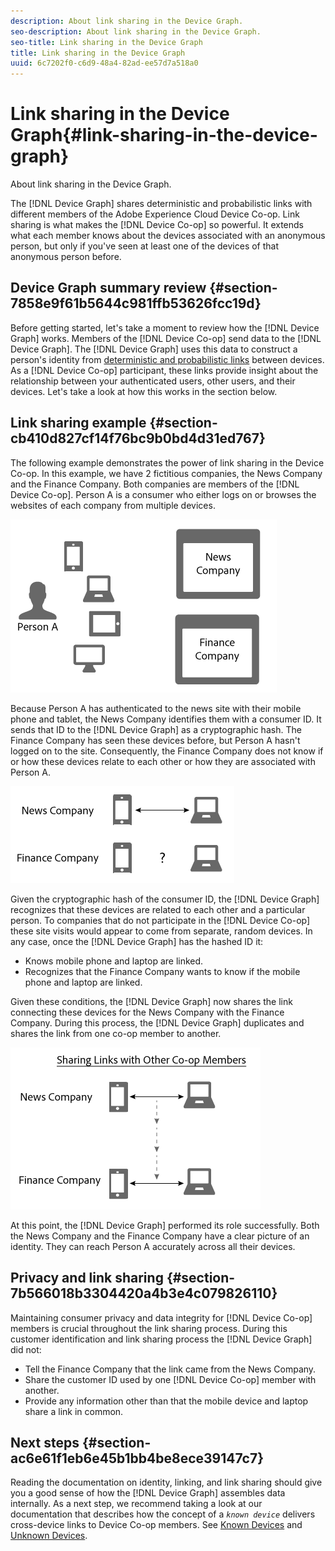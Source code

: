 ```yaml
---
description: About link sharing in the Device Graph.
seo-description: About link sharing in the Device Graph.
seo-title: Link sharing in the Device Graph
title: Link sharing in the Device Graph
uuid: 6c7202f0-c6d9-48a4-82ad-ee57d7a518a0
---
```


# Link sharing in the Device Graph{#link-sharing-in-the-device-graph}

About link sharing in the Device Graph.

The [!DNL Device Graph] shares deterministic and probabilistic links with different members of the Adobe Experience Cloud Device Co-op. Link sharing is what makes the [!DNL Device Co-op] so powerful. It extends what each member knows about the devices associated with an anonymous person, but only if you've seen at least one of the devices of that anonymous person before.

## Device Graph summary review {#section-7858e9f61b5644c981ffb53626fcc19d}

Before getting started, let's take a moment to review how the [!DNL Device Graph] works. Members of the [!DNL Device Co-op] send data to the [!DNL Device Graph]. The [!DNL Device Graph] uses this data to construct a person's identity from [deterministic and probabilistic links](../processes/links.md#concept-58bb7ab25f904f5f98d645e35205c931) between devices. As a [!DNL Device Co-op] participant, these links provide insight about the relationship between your authenticated users, other users, and their devices. Let's take a look at how this works in the section below.

## Link sharing example {#section-cb410d827cf14f76bc9b0bd4d31ed767}

The following example demonstrates the power of link sharing in the Device Co-op. In this example, we have 2 fictitious companies, the News Company and the Finance Company. Both companies are members of the [!DNL Device Co-op]. Person A is a consumer who either logs on or browses the websites of each company from multiple devices.

![](assets/share1.png)

Because Person A has authenticated to the news site with their mobile phone and tablet, the News Company identifies them with a consumer ID. It sends that ID to the [!DNL Device Graph] as a cryptographic hash. The Finance Company has seen these devices before, but Person A hasn't logged on to the site. Consequently, the Finance Company does not know if or how these devices relate to each other or how they are associated with Person A.

![](assets/share2.png)

Given the cryptographic hash of the consumer ID, the [!DNL Device Graph] recognizes that these devices are related to each other and a particular person. To companies that do not participate in the [!DNL Device Co-op] these site visits would appear to come from separate, random devices. In any case, once the [!DNL Device Graph] has the hashed ID it:

* Knows mobile phone and laptop are linked. 
* Recognizes that the Finance Company wants to know if the mobile phone and laptop are linked.

Given these conditions, the [!DNL Device Graph] now shares the link connecting these devices for the News Company with the Finance Company. During this process, the [!DNL Device Graph] duplicates and shares the link from one co-op member to another.

![](assets/share3.png)

At this point, the [!DNL Device Graph] performed its role successfully. Both the News Company and the Finance Company have a clear picture of an identity. They can reach Person A accurately across all their devices.

## Privacy and link sharing {#section-7b566018b3304420a4b3e4c079826110}

Maintaining consumer privacy and data integrity for [!DNL Device Co-op] members is crucial throughout the link sharing process. During this customer identification and link sharing process the [!DNL Device Graph] did not:

* Tell the Finance Company that the link came from the News Company. 
* Share the customer ID used by one [!DNL Device Co-op] member with another. 
* Provide any information other than that the mobile device and laptop share a link in common.

## Next steps {#section-ac6e61f1eb6e45b1bb4be8ece39147c7}

Reading the documentation on identity, linking, and link sharing should give you a good sense of how the [!DNL Device Graph] assembles data internally. As a next step, we recommend taking a look at our documentation that describes how the concept of a *`known device`* delivers cross-device links to Device Co-op members. See [Known Devices](../processes/known-device.md#concept-8e87c276819a48bfac5cef10b45216d1) and [Unknown Devices](../processes/unknown-device.md#concept-95090d341cdc4c22ba4319d79d8f6e40). 

